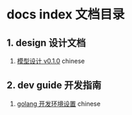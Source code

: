 # docs index 文档目录

## 1. design 设计文档

1. [模型设计 v0.1.0](./design/model-design-cn.md) chinese 

## 2. dev guide 开发指南

1. [golang 开发环境设置](./guide/dev-env-setup.md) chinese 

